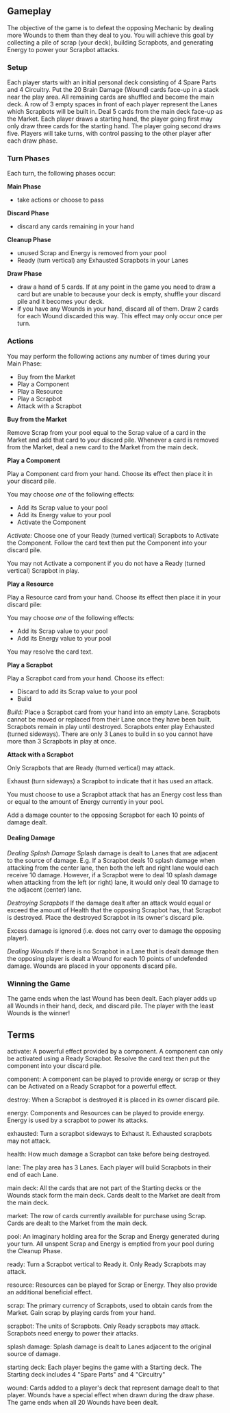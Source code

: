 ## Gameplay

The objective of the game is to defeat the opposing Mechanic by dealing more Wounds to them than they deal to you. You will achieve this goal by collecting a pile of scrap (your deck), building Scrapbots, and generating Energy to power your Scrapbot attacks. 

### Setup

Each player starts with an initial personal deck consisting of 4 Spare Parts and 4 Circuitry. Put the 20 Brain Damage (Wound) cards face-up in a stack near the play area. All remaining cards are shuffled and become the main deck. A row of 3 empty spaces in front of each player represent the Lanes which Scrapbots will be built in. Deal 5 cards from the main deck face-up as the Market. Each player draws a starting hand, the player going first may only draw three cards for the starting hand. The player going second draws five. Players will take turns, with control passing to the other player after each draw phase.

### Turn Phases

Each turn, the following phases occur:

**Main Phase**

- take actions or choose to pass

**Discard Phase**

- discard any cards remaining in your hand

**Cleanup Phase**

- unused Scrap and Energy is removed from your pool
- Ready (turn vertical) any Exhausted Scrapbots in your Lanes

**Draw Phase**

- draw a hand of 5 cards. If at any point in the game you need to draw a card but are unable to because your deck is empty, shuffle your discard pile and it becomes your deck.
- if you have any Wounds in your hand, discard all of them. Draw 2 cards for each Wound discarded this way. This effect may only occur once per turn.

### Actions

You may perform the following actions any number of times during your Main Phase:
- Buy from the Market
- Play a Component
- Play a Resource
- Play a Scrapbot
- Attack with a Scrapbot


**Buy from the Market**

Remove Scrap from your pool equal to the Scrap value of a card in the Market and add that card to your discard pile. Whenever a card is removed from the Market, deal a new card to the Market from the main deck.


**Play a Component**

Play a Component card from your hand. Choose its effect then place it in your discard pile.

You may choose *one* of the following effects:
- Add its Scrap value to your pool
- Add its Energy value to  your pool
- Activate the Component

_Activate:_
Choose one of your Ready (turned vertical) Scrapbots to Activate the Component. Follow the card text then put the Component into your discard pile.

You may not Activate a component if you do not have a Ready (turned vertical) Scrapbot in play.


**Play a Resource**

Play a Resource card from your hand. Choose its effect then place it in your discard pile:

You may choose *one* of the following effects:
- Add its Scrap value to your pool
- Add its Energy value to your pool

You may resolve the card text.


**Play a Scrapbot**

Play a Scrapbot card from your hand. Choose its effect:
- Discard to add its Scrap value to your pool
- Build

_Build:_
Place a Scrapbot card from your hand into an empty Lane. Scrapbots cannot be moved or replaced from their Lane once they have been built. Scrapbots remain in play until destroyed. Scrapbots enter play Exhausted (turned sideways). There are only 3 Lanes to build in so you cannot have more than 3 Scrapbots in play at once.


**Attack with a Scrapbot**

Only Scrapbots that are Ready (turned vertical) may attack.

Exhaust (turn sideways) a Scrapbot to indicate that it has used an attack.

You must choose to use a Scrapbot attack that has an Energy cost less than or equal to the amount of Energy currently in your pool.

Add a damage counter to the opposing Scrapbot for each 10 points of damage dealt.

#### Dealing Damage

*Dealing Splash Damage*
Splash damage is dealt to Lanes that are adjacent to the source of damage. E.g. If a Scrapbot deals 10 splash damage when attacking from the center lane, then both the left and right lane would each receive 10 damage. However, if a Scrapbot were to deal 10 splash damage when attacking from the left (or right) lane, it would only deal 10 damage to the adjacent (center) lane.

*Destroying Scrapbots*
If the damage dealt after an attack would equal or exceed the amount of Health that the opposing Scrapbot has, that Scrapbot is destroyed. Place the destroyed Scrapbot in its owner's discard pile.

Excess damage is ignored (i.e. does not carry over to damage the opposing player).

*Dealing Wounds*
If there is no Scrapbot in a Lane that is dealt damage then the opposing player is dealt a Wound for each 10 points of undefended damage. Wounds are placed in your opponents discard pile.


### Winning the Game

The game ends when the last Wound has been dealt. Each player adds up all Wounds in their hand, deck, and discard pile. The player with the least Wounds is the winner!

## Terms

activate: A powerful effect provided by a component. A component can only be activated using a Ready Scrapbot. Resolve the card text then put the component into your discard pile.

component: A component can be played to provide energy or scrap or they can be Activated on a Ready Scrapbot for a powerful effect.

destroy: When a Scrapbot is destroyed it is placed in its owner discard pile.

energy: Components and Resources can be played to provide energy. Energy is used by a scrapbot to power its attacks.

exhausted: Turn a scrapbot sideways to Exhaust it. Exhausted scrapbots may not attack.

health: How much damage a Scrapbot can take before being destroyed.

lane: The play area has 3 Lanes. Each player will build Scrapbots in their end of each Lane.

main deck: All the cards that are not part of the Starting decks or the Wounds stack form the main deck. Cards dealt to the Market are dealt from the main deck.

market: The row of cards currently available for purchase using Scrap. Cards are dealt to the Market from the main deck.

pool: An imaginary holding area for the Scrap and Energy generated during your turn. All unspent Scrap and Energy is emptied from your pool during the Cleanup Phase.

ready: Turn a Scrapbot vertical to Ready it. Only Ready Scrapbots may attack.

resource: Resources can be played for Scrap or Energy. They also provide an additional beneficial effect.

scrap: The primary currency of Scrapbots, used to obtain cards from the Market. Gain scrap by playing cards from your hand.

scrapbot: The units of Scrapbots. Only Ready scrapbots may attack. Scrapbots need energy to power their attacks.

splash damage: Splash damage is dealt to Lanes adjacent to the original source of damage.

starting deck: Each player begins the game with a Starting deck. The Starting deck includes 4 "Spare Parts" and 4 "Circuitry"

wound: Cards added to a player's deck that represent damage dealt to that player. Wounds have a special effect when drawn during the draw phase. The game ends when all 20 Wounds have been dealt.